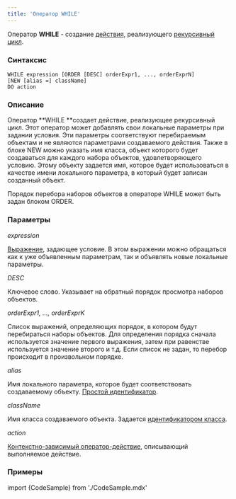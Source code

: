 ```yaml
---
title: 'Оператор WHILE'
---
```


Оператор **WHILE** - создание [действия](Actions.md), реализующего [рекурсивный цикл](Recursive_loop_WHILE_.md).

### Синтаксис

    WHILE expression [ORDER [DESC] orderExpr1, ..., orderExprN]
    [NEW [alias =] className]
    DO action

### Описание

Оператор **WHILE **создает действие, реализующее рекурсивный цикл. Этот оператор может добавлять свои локальные параметры при задании условия. Эти параметры соответствуют перебираемым объектам и не являются параметрами создаваемого действия. Также в блоке NEW можно указать имя класса, объект которого будет создаваться для каждого набора объектов, удовлетворяющего условию. Этому объекту задается имя, которое будет использоваться в качестве имени локального параметра, в который будет записан созданный объект.

Порядок перебора наборов объектов в операторе WHILE может быть задан блоком ORDER.

### Параметры

*expression*

[Выражение](Expression.md), задающее условие. В этом выражении можно обращаться как к уже объявленным параметрам, так и объявлять новые локальные параметры. 

*DESC*

Ключевое слово. Указывает на обратный порядок просмотра наборов объектов. 

*orderExpr1, ..., orderExprK*

Список выражений, определяющих порядок, в котором будут перебираться наборы объектов. Для определения порядка сначала используется значение первого выражения, затем при равенстве используется значение второго и т.д. Если список не задан, то перебор происходит в произвольном порядке.

*alias*

Имя локального параметра, которое будет соответствовать создаваемому объекту. [Простой идентификатор](IDs.md#id-broken).

*className*

Имя класса создаваемого объекта. Задается [идентификатором класса](IDs.md#classid-broken).

*action*

[Контекстно-зависимый оператор-действие](Action_operator.md#contextdependent), описывающий выполняемое действие.

### Примеры


import {CodeSample} from './CodeSample.mdx'

<CodeSample url="https://ru-documentation.lsfusion.org/sample?file=ActionSample&block=while"/>

